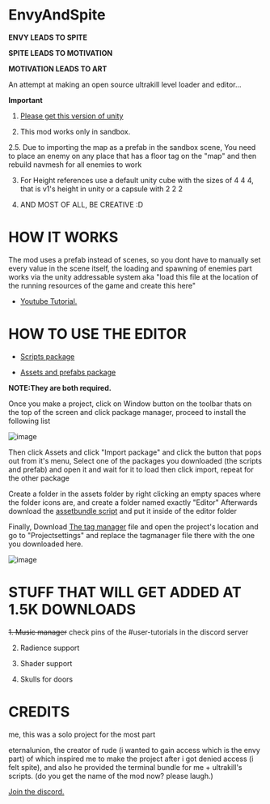 # EnvyAndSpite

**ENVY LEADS TO SPITE**

**SPITE LEADS TO MOTIVATION**

**MOTIVATION LEADS TO ART**

An attempt at making an open source ultrakill level loader and editor...

**Important** 

 1. [Please get this version of unity](https://unity.com/releases/editor/whats-new/2019.4.40)

 2. This mod works only in sandbox.

 2.5. Due to importing the map as a prefab in the sandbox scene, You need to place an enemy on any place that has a floor tag on the "map" and then rebuild navmesh for all enemies to work

 3. For Height references use a default unity cube with the sizes of 4 4 4, that is v1's height in unity or a capsule with 2 2 2

 4. AND MOST OF ALL, BE CREATIVE :D

# HOW IT WORKS

The mod uses a prefab instead of scenes, so you dont have to manually set every value in the scene itself, the loading and spawning of enemies part works via the unity addressable system aka "load this file at the location of the running resources of the game and create this here"

* [Youtube Tutorial.](https://www.youtube.com/watch?v=n5iKxAL-R6U)

# HOW TO USE THE EDITOR

* [Scripts package](https://drive.google.com/file/d/15RPcbHclhDYlLTH_V4Epg_tj0ap0UKrO/view?usp=sharing)

* [Assets and prefabs package](https://drive.google.com/file/d/1yokKWlKaLgH3NwOk2qx34OQh2tSuDhz-/view?usp=sharing)

**NOTE:They are both required.**

Once you make a project, click on Window button on the toolbar thats on the top of the screen and click package manager, proceed to install the following list

![image](https://github.com/Minepool9/EnvyAndSpite/assets/97184060/de74f050-d7bd-4925-87b8-2dea6030abdc)

Then click Assets and click "Import package" and click the button that pops out from it's menu, Select one of the packages you downloaded (the scripts and prefab) and open it and wait for it to load then click import, repeat for the other package

Create a folder in the assets folder by right clicking an empty spaces where the folder icons are, and create a folder named exactly "Editor" Afterwards download the [assetbundle script](https://github.com/Minepool9/EnvyAndSpite/blob/main/CreateAssetBundles.cs) and put it inside of the editor folder 

Finally, Download [The tag manager](https://github.com/Minepool9/EnvyAndSpite/blob/main/TagManager.asset) file and open the project's location and go to "Projectsettings" and replace the tagmanager file there with the one you downloaded here.

![image](https://github.com/Minepool9/EnvyAndSpite/assets/97184060/a997f079-2332-441d-9bb9-dd397faced7c)


# STUFF THAT WILL GET ADDED AT 1.5K DOWNLOADS

 ~~1. Music manager~~ check pins of the #user-tutorials in the discord server

 2. Radience support

 3. Shader support

 4. Skulls for doors

# CREDITS 

me, this was a solo project for the most part

eternalunion, the creator of rude (i wanted to gain access which is the envy part) of which inspired me to make the project after i got denied access (i felt spite), and also he provided the terminal bundle for me + ultrakill's scripts. (do you get the name of the mod now? please laugh.)


[Join the discord.](https://discord.gg/RY8J67neJ9)
